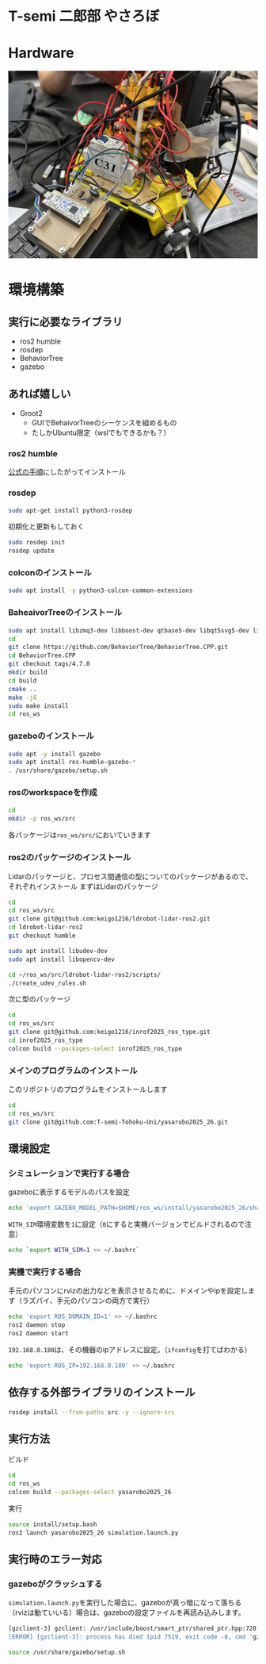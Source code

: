 # T-semi 二郎部 やさろぼ

# Hardware
![robot](images/robot.jpg)

# 環境構築
## 実行に必要なライブラリ
- ros2 humble
- rosdep
- BehaviorTree
- gazebo

## あれば嬉しい
- Groot2
    - GUIでBehaivorTreeのシーケンスを組めるもの
    - たしかUbuntu限定（wslでもできるかも？）

### ros2 humble
[公式の手順](https://docs.ros.org/en/humble/Installation/Ubuntu-Install-Debs.html)にしたがってインストール

### rosdep
```bash
sudo apt-get install python3-rosdep
```
初期化と更新もしておく
```bash
sudo rosdep init
rosdep update
```

### colconのインストール
```bash
sudo apt install -y python3-colcon-common-extensions
```

### BaheaivorTreeのインストール
```bash
sudo apt install libzmq3-dev libboost-dev qtbase5-dev libqt5svg5-dev libzmq3-dev libdw-dev
cd
git clone https://github.com/BehaviorTree/BehaviorTree.CPP.git
cd BehaviorTree.CPP
git checkout tags/4.7.0
mkdir build
cd build
cmake ..
make -j8
sudo make install
cd ros_ws
```

### gazeboのインストール
```bash
sudo apt -y install gazebo
sudo apt install ros-humble-gazebo-*
. /usr/share/gazebo/setup.sh
```

### rosのworkspaceを作成
```bash
cd
mkdir -p ros_ws/src
```
各パッケージは`ros_ws/src/`においていきます

### ros2のパッケージのインストール
Lidarのパッケージと、プロセス間通信の型についてのパッケージがあるので、それぞれインストール
まずはLidarのパッケージ
```bash
cd
cd ros_ws/src
git clone git@github.com:keigo1216/ldrobot-lidar-ros2.git
cd ldrobot-lidar-ros2
git checkout humble
```

```bash
sudo apt install libudev-dev
sudo apt install libopencv-dev
```

```bash
cd ~/ros_ws/src/ldrobot-lidar-ros2/scripts/
./create_udev_rules.sh
```

次に型のパッケージ
```bash
cd
cd ros_ws/src
git clone git@github.com:keigo1216/inrof2025_ros_type.git
cd inrof2025_ros_type
colcon build --packages-select inrof2025_ros_type
```

### メインのプログラムのインストール
このリポジトリのプログラムをインストールします
```bash
cd
cd ros_ws/src
git clone git@github.com:T-semi-Tohoku-Uni/yasarobo2025_26.git
```

## 環境設定
### シミュレーションで実行する場合
gazeboに表示するモデルのパスを設定
```bash
echo 'export GAZEBO_MODEL_PATH=$HOME/ros_ws/install/yasarobo2025_26/share/yasarobo2025_26/models/:${GAZEBO_MODEL_PATH}' >> ~/.bashrc
```
`WITH_SIM`環境変数を`1`に設定（`0`にすると実機バージョンでビルドされるので注意）
```bash
echo `export WITH_SIM=1 >> ~/.bashrc`
``` 

### 実機で実行する場合
手元のパソコンにrvizの出力などを表示させるために、ドメインやipを設定します（ラズパイ、手元のパソコンの両方で実行）
```bash
echo 'export ROS_DOMAIN_ID=1' >> ~/.bashrc
ros2 daemon stop
ros2 daemon start
```

`192.168.0.180`は、その機器のipアドレスに設定。（`ifconfig`を打てばわかる）
```bash
echo 'export ROS_IP=192.168.0.180' >> ~/.bashrc
```

## 依存する外部ライブラリのインストール
```bash
rosdep install --from-paths src -y --ignore-src
```

## 実行方法
ビルド
```bash
cd 
cd ros_ws
colcon build --packages-select yasarobo2025_26
```
実行
```bash
source install/setup.bash
ros2 launch yasarobo2025_26 simulation.launch.py
```

## 実行時のエラー対応
### gazeboがクラッシュする
`simulation.launch.py`を実行した場合に、gazeboが真っ暗になって落ちる（rvizは動ていいる）場合は、gazeboの設定ファイルを再読み込みします。
```bash
[gzclient-3] gzclient: /usr/include/boost/smart_ptr/shared_ptr.hpp:728: typename boost::detail::sp_member_access<T>::type boost::shared_ptr<T>::operator->() const [with T = gazebo::rendering::Camera; typename boost::detail::sp_member_access<T>::type = gazebo::rendering::Camera*]: Assertion `px != 0' failed.
[ERROR] [gzclient-3]: process has died [pid 7519, exit code -6, cmd 'gzclient --gui-client-plugin=libgazebo_ros_eol_gui.so'].
```
```bash
source /usr/share/gazebo/setup.sh
```